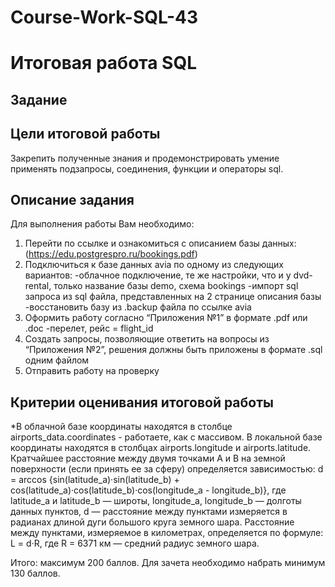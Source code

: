 # Course-Work-SQL-43

# Итоговая работа SQL

## Задание

## Цели итоговой работы
Закрепить полученные знания и продемонстрировать умение применять подзапросы, соединения, функции и операторы sql.

## Описание задания
Для выполнения работы Вам необходимо:

1. Перейти по ссылке и ознакомиться с описанием базы данных: (https://edu.postgrespro.ru/bookings.pdf)
2. Подключиться к базе данных avia по одному из следующих вариантов:
-облачное подключение, те же настройки, что и у dvd-rental, только название базы demo, схема bookings
-импорт sql запроса из sql файла, представленных на 2 странице описания базы
-восстановить базу из .backup файла по ссылке avia
3. Оформить работу согласно “Приложения №1” в формате .pdf или .doc
-перелет, рейс = flight_id
4. Создать запросы, позволяющие ответить на вопросы из “Приложения №2”, решения должны быть приложены в формате .sql одним файлом
5. Отправить работу на проверку

## Критерии оценивания итоговой работы


*В облачной базе координаты находятся в столбце airports_data.coordinates - работаете, как с массивом. В локальной базе координаты находятся в столбцах airports.longitude и airports.latitude.
Кратчайшее расстояние между двумя точками A и B на земной поверхности (если принять ее за сферу) определяется зависимостью:
d = arccos {sin(latitude_a)·sin(latitude_b) + cos(latitude_a)·cos(latitude_b)·cos(longitude_a - longitude_b)}, где latitude_a и latitude_b — широты, longitude_a, longitude_b — долготы данных пунктов, d — расстояние между пунктами измеряется в радианах длиной дуги большого круга земного шара.
Расстояние между пунктами, измеряемое в километрах, определяется по формуле:
L = d·R, где R = 6371 км — средний радиус земного шара.

Итого: максимум 200 баллов.
Для зачета необходимо набрать минимум 130 баллов.
